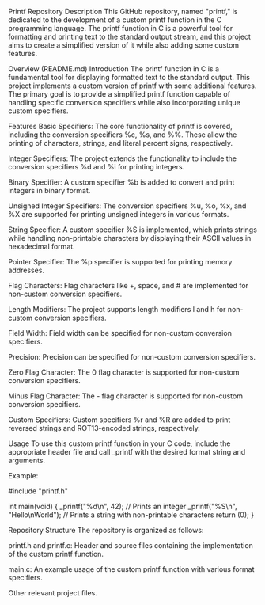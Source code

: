 Printf Repository Description
This GitHub repository, named "printf," is dedicated to the development of a custom printf function in the C programming language. The printf function in C is a powerful tool for formatting and printing text to the standard output stream, and this project aims to create a simplified version of it while also adding some custom features.

Overview (README.md)
Introduction
The printf function in C is a fundamental tool for displaying formatted text to the standard output. This project implements a custom version of printf with some additional features. The primary goal is to provide a simplified printf function capable of handling specific conversion specifiers while also incorporating unique custom specifiers.

Features
Basic Specifiers: The core functionality of printf is covered, including the conversion specifiers %c, %s, and %%. These allow the printing of characters, strings, and literal percent signs, respectively.

Integer Specifiers: The project extends the functionality to include the conversion specifiers %d and %i for printing integers.

Binary Specifier: A custom specifier %b is added to convert and print integers in binary format.

Unsigned Integer Specifiers: The conversion specifiers %u, %o, %x, and %X are supported for printing unsigned integers in various formats.

String Specifier: A custom specifier %S is implemented, which prints strings while handling non-printable characters by displaying their ASCII values in hexadecimal format.

Pointer Specifier: The %p specifier is supported for printing memory addresses.

Flag Characters: Flag characters like +, space, and # are implemented for non-custom conversion specifiers.

Length Modifiers: The project supports length modifiers l and h for non-custom conversion specifiers.

Field Width: Field width can be specified for non-custom conversion specifiers.

Precision: Precision can be specified for non-custom conversion specifiers.

Zero Flag Character: The 0 flag character is supported for non-custom conversion specifiers.

Minus Flag Character: The - flag character is supported for non-custom conversion specifiers.

Custom Specifiers: Custom specifiers %r and %R are added to print reversed strings and ROT13-encoded strings, respectively.

Usage
To use this custom printf function in your C code, include the appropriate header file and call _printf with the desired format string and arguments.

Example:

#include "printf.h"

int main(void) {
    _printf("%d\n", 42); // Prints an integer
    _printf("%S\n", "Hello\nWorld"); // Prints a string with non-printable characters
    return (0);
}

Repository Structure
The repository is organized as follows:

printf.h and printf.c: Header and source files containing the implementation of the custom printf function.

main.c: An example usage of the custom printf function with various format specifiers.

Other relevant project files.
